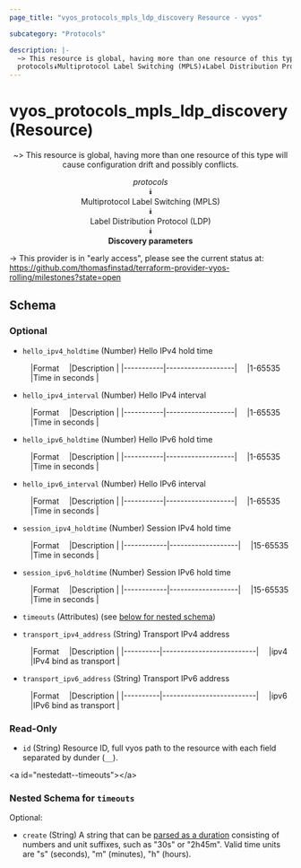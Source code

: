```yaml
---
page_title: "vyos_protocols_mpls_ldp_discovery Resource - vyos"

subcategory: "Protocols"

description: |- 
  ~> This resource is global, having more than one resource of this type will cause configuration drift and possibly conflicts.
  protocols⯯Multiprotocol Label Switching (MPLS)⯯Label Distribution Protocol (LDP)⯯Discovery parameters
---
```


# vyos_protocols_mpls_ldp_discovery (Resource)
<center>

~> This resource is global, having more than one resource of this type will cause configuration drift and possibly conflicts.

*protocols*  
⯯  
Multiprotocol Label Switching (MPLS)  
⯯  
Label Distribution Protocol (LDP)  
⯯  
**Discovery parameters**


</center>

-> This provider is in "early access", please see the current status at: https://github.com/thomasfinstad/terraform-provider-vyos-rolling/milestones?state=open

## Schema

### Optional

- `hello_ipv4_holdtime` (Number) Hello IPv4 hold time

    &emsp;|Format   &emsp;|Description      |
    |-----------|-------------------|
    &emsp;|1-65535  &emsp;|Time in seconds  |
- `hello_ipv4_interval` (Number) Hello IPv4 interval

    &emsp;|Format   &emsp;|Description      |
    |-----------|-------------------|
    &emsp;|1-65535  &emsp;|Time in seconds  |
- `hello_ipv6_holdtime` (Number) Hello IPv6 hold time

    &emsp;|Format   &emsp;|Description      |
    |-----------|-------------------|
    &emsp;|1-65535  &emsp;|Time in seconds  |
- `hello_ipv6_interval` (Number) Hello IPv6 interval

    &emsp;|Format   &emsp;|Description      |
    |-----------|-------------------|
    &emsp;|1-65535  &emsp;|Time in seconds  |
- `session_ipv4_holdtime` (Number) Session IPv4 hold time

    &emsp;|Format    &emsp;|Description      |
    |------------|-------------------|
    &emsp;|15-65535  &emsp;|Time in seconds  |
- `session_ipv6_holdtime` (Number) Session IPv6 hold time

    &emsp;|Format    &emsp;|Description      |
    |------------|-------------------|
    &emsp;|15-65535  &emsp;|Time in seconds  |
- `timeouts` (Attributes) (see [below for nested schema](#nestedatt--timeouts))
- `transport_ipv4_address` (String) Transport IPv4 address

    &emsp;|Format  &emsp;|Description             |
    |----------|--------------------------|
    &emsp;|ipv4    &emsp;|IPv4 bind as transport  |
- `transport_ipv6_address` (String) Transport IPv6 address

    &emsp;|Format  &emsp;|Description             |
    |----------|--------------------------|
    &emsp;|ipv6    &emsp;|IPv6 bind as transport  |

### Read-Only

- `id` (String) Resource ID, full vyos path to the resource with each field separated by dunder (`__`).

&lt;a id=&#34;nestedatt--timeouts&#34;&gt;&lt;/a&gt;
### Nested Schema for `timeouts`

Optional:

- `create` (String) A string that can be [parsed as a duration](https://pkg.go.dev/time#ParseDuration) consisting of numbers and unit suffixes, such as &#34;30s&#34; or &#34;2h45m&#34;. Valid time units are &#34;s&#34; (seconds), &#34;m&#34; (minutes), &#34;h&#34; (hours).  
